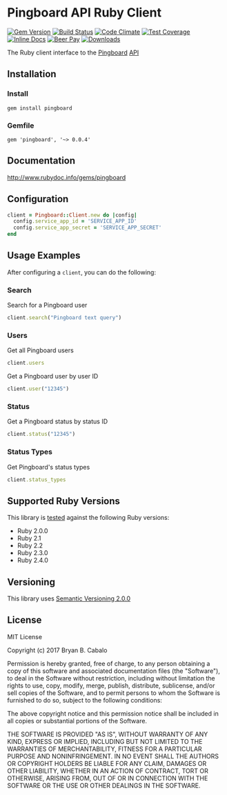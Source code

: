 # Pingboard API Ruby Client

[![Gem Version](https://badge.fury.io/rb/pingboard.svg)](https://rubygems.org/gems/pingboard)
[![Build Status](https://travis-ci.org/bry/pingboard.svg)](https://travis-ci.org/bry/pingboard)
[![Code Climate](https://codeclimate.com/github/bry/pingboard.svg)](https://codeclimate.com/github/bry/pingboard)
[![Test Coverage](https://codeclimate.com/github/bry/pingboard/badges/coverage.svg)](https://codeclimate.com/github/bry/pingboard/coverage)
[![Inline Docs](https://inch-ci.org/github/bry/pingboard.svg?style=shields)](https://inch-ci.org/github/bry/pingboard)
[![Beer Pay](https://beerpay.io/bry/pingboard/badge.svg?style=flat)](https://beerpay.io/bry/pingboard)
[![Downloads](https://img.shields.io/gem/dt/pingboard.svg)](https://rubygems.org/gems/pingboard)

The Ruby client interface to the [Pingboard](https://pingboard.com/) [API](http://docs.pingboard.apiary.io/)

## Installation

### Install
```
gem install pingboard
```

### Gemfile
```
gem 'pingboard', '~> 0.0.4'
```

## Documentation
http://www.rubydoc.info/gems/pingboard

## Configuration

```ruby
client = Pingboard::Client.new do |config|
  config.service_app_id = 'SERVICE_APP_ID'
  config.service_app_secret = 'SERVICE_APP_SECRET'
end
```

## Usage Examples
After configuring a `client`, you can do the following:

### Search
Search for a Pingboard user
```ruby
client.search("Pingboard text query")
```

### Users
Get all Pingboard users

```ruby
client.users
```

Get a Pingboard user by user ID

```ruby
client.user("12345")
```

### Status

Get a Pingboard status by status ID
```ruby
client.status("12345")
```

### Status Types

Get Pingboard's status types
```ruby
client.status_types
```

## Supported Ruby Versions
This library is [tested](https://travis-ci.org/bry/pingboard) against the following Ruby versions:

* Ruby 2.0.0
* Ruby 2.1
* Ruby 2.2
* Ruby 2.3.0
* Ruby 2.4.0

## Versioning
This library uses [Semantic Versioning 2.0.0](http://semver.org/)

## License
MIT License

Copyright (c) 2017 Bryan B. Cabalo

Permission is hereby granted, free of charge, to any person obtaining a copy
of this software and associated documentation files (the "Software"), to deal
in the Software without restriction, including without limitation the rights
to use, copy, modify, merge, publish, distribute, sublicense, and/or sell
copies of the Software, and to permit persons to whom the Software is
furnished to do so, subject to the following conditions:

The above copyright notice and this permission notice shall be included in all
copies or substantial portions of the Software.

THE SOFTWARE IS PROVIDED "AS IS", WITHOUT WARRANTY OF ANY KIND, EXPRESS OR
IMPLIED, INCLUDING BUT NOT LIMITED TO THE WARRANTIES OF MERCHANTABILITY,
FITNESS FOR A PARTICULAR PURPOSE AND NONINFRINGEMENT. IN NO EVENT SHALL THE
AUTHORS OR COPYRIGHT HOLDERS BE LIABLE FOR ANY CLAIM, DAMAGES OR OTHER
LIABILITY, WHETHER IN AN ACTION OF CONTRACT, TORT OR OTHERWISE, ARISING FROM,
OUT OF OR IN CONNECTION WITH THE SOFTWARE OR THE USE OR OTHER DEALINGS IN THE
SOFTWARE.

